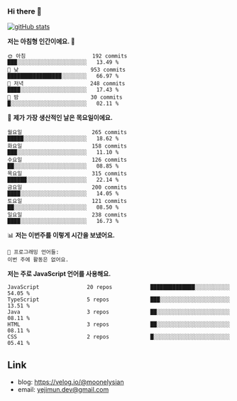 ### Hi there 👋

<!--
**moonelysian/moonelysian** is a ✨ _special_ ✨ repository because its `README.md` (this file) appears on your GitHub profile.

Here are some ideas to get you started:

- 🔭 I’m currently working on ...
- 🌱 I’m currently learning ...
- 👯 I’m looking to collaborate on ...
- 🤔 I’m looking for help with ...
- 💬 Ask me about ...
- 📫 How to reach me: ...
- 😄 Pronouns: ...
- ⚡ Fun fact: ...
-->

<!-- [![wakatime stats](https://github-readme-stats.vercel.app/api/wakatime?username=moonelysian)](https://github.com/anuraghazra/github-readme-stats) -->

[![gitHub stats](https://github-readme-stats.vercel.app/api?username=moonelysian&show_icons=true)](https://github.com/anuraghazra/github-readme-stats)

<!--START_SECTION:waka-->
**저는 아침형 인간이에요. 🐤** 

```text
🌞 아침                     192 commits         ███░░░░░░░░░░░░░░░░░░░░░░   13.49 % 
🌆 낮　                     953 commits         █████████████████░░░░░░░░   66.97 % 
🌃 저녁                     248 commits         ████░░░░░░░░░░░░░░░░░░░░░   17.43 % 
🌙 밤　                     30 commits          █░░░░░░░░░░░░░░░░░░░░░░░░   02.11 % 
```
📅 **제가 가장 생산적인 날은 목요일이에요.** 

```text
월요일                      265 commits         █████░░░░░░░░░░░░░░░░░░░░   18.62 % 
화요일                      158 commits         ███░░░░░░░░░░░░░░░░░░░░░░   11.10 % 
수요일                      126 commits         ██░░░░░░░░░░░░░░░░░░░░░░░   08.85 % 
목요일                      315 commits         ██████░░░░░░░░░░░░░░░░░░░   22.14 % 
금요일                      200 commits         ████░░░░░░░░░░░░░░░░░░░░░   14.05 % 
토요일                      121 commits         ██░░░░░░░░░░░░░░░░░░░░░░░   08.50 % 
일요일                      238 commits         ████░░░░░░░░░░░░░░░░░░░░░   16.73 % 
```


📊 **저는 이번주를 이렇게 시간을 보냈어요.** 

```text
💬 프로그래밍 언어들: 
이번 주에 활동은 없어요.
```

**저는 주로 JavaScript 언어를 사용해요.** 

```text
JavaScript               20 repos            ██████████████░░░░░░░░░░░   54.05 % 
TypeScript               5 repos             ███░░░░░░░░░░░░░░░░░░░░░░   13.51 % 
Java                     3 repos             ██░░░░░░░░░░░░░░░░░░░░░░░   08.11 % 
HTML                     3 repos             ██░░░░░░░░░░░░░░░░░░░░░░░   08.11 % 
CSS                      2 repos             █░░░░░░░░░░░░░░░░░░░░░░░░   05.41 % 
```




<!--END_SECTION:waka-->


## Link
- blog: https://velog.io/@moonelysian
- email: yejimun.dev@gmail.com
